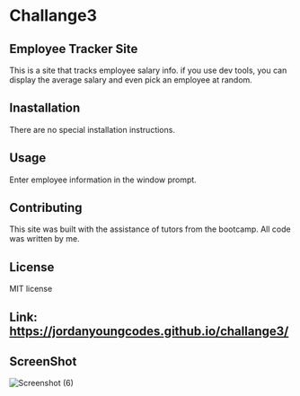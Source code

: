 # Challange3

## Employee Tracker Site
This is a site that tracks employee salary info. 
if you use dev tools, you can display the average salary and even pick an employee at random.

## Inastallation
There are no special installation instructions.

## Usage
Enter employee information in the window prompt.

## Contributing
This site was built with the assistance of tutors from the bootcamp.
All code was written by me.

## License
MIT license

## Link: https://jordanyoungcodes.github.io/challange3/

## ScreenShot
![Screenshot (6)](https://github.com/JordanYoungCodes/challange3/assets/168236369/54c1b633-9240-4434-a8f3-0cefb4cece0d)
